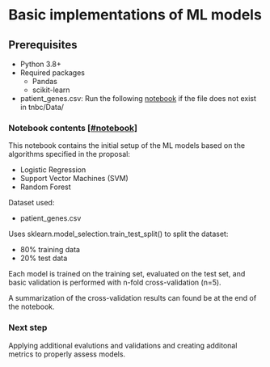 # Basic implementations of ML models

## Prerequisites

- Python 3.8+
- Required packages
  - Pandas
  - scikit-learn
- patient_genes.csv: Run the following [notebook](Preparation\PrepareData.ipynb) if the file does not exist in tnbc/Data/

### Notebook contents [[#notebook]](Model\Model.ipynb)

This notebook contains the initial setup of the ML models based on the algorithms specified in the proposal:

- Logistic Regression
- Support Vector Machines (SVM)
- Random Forest

Dataset used:

- patient_genes.csv

Uses sklearn.model_selection.train_test_split() to split the dataset:

- 80% training data
- 20% test data

Each model is trained on the training set, evaluated on the test set, and basic validation is performed with n-fold cross-validation (n=5).

A summarization of the cross-validation results can found be at the end of the notebook.

### Next step

Applying additional evalutions and validations and creating additonal metrics
to properly assess models.

